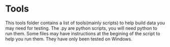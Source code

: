 # Tools
This tools folder contains a list of tools(mainly scripts) to help build data you may need for testing.
The .py are python scripts, you will need python to run them. Some files may have instructions at the begining of the script to help you run them.
They have only been tested on Windows. 
